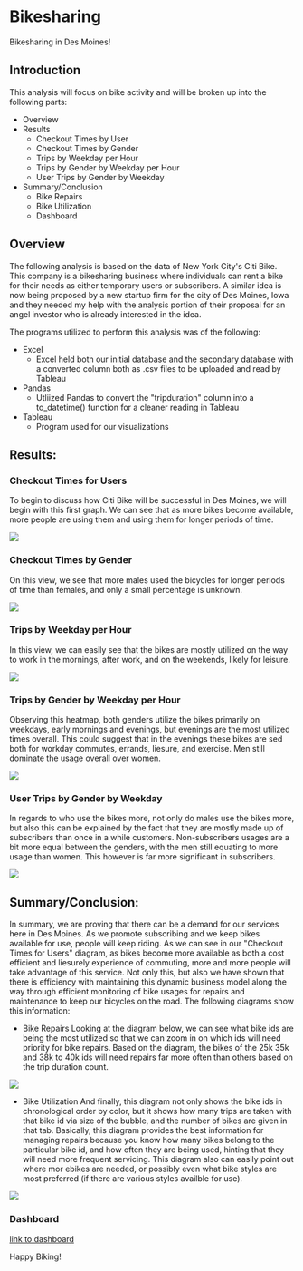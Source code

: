 # Bikesharing
Bikesharing in Des Moines!

## Introduction
This analysis will focus on bike activity and will be broken up into the following parts:
- Overview
- Results
  - Checkout Times by User
  - Checkout Times by Gender
  - Trips by Weekday per Hour
  - Trips by Gender by Weekday per Hour
  - User Trips by Gender by Weekday
- Summary/Conclusion
    - Bike Repairs
    - Bike Utilization
  - Dashboard


## Overview
The following analysis is based on the data of New York City's Citi Bike. This company is a bikesharing business where individuals can rent a bike for their needs as either temporary users or subscribers. A similar idea is now being proposed by a new startup firm for the city of Des Moines, Iowa and they needed my help with the analysis portion of their proposal for an angel investor who is already interested in the idea. 

The programs utilized to perform this analysis was of the following:
- Excel
  - Excel held both our initial database and the secondary database with a converted column both as .csv files to be uploaded and read by Tableau
- Pandas
  - Utliized Pandas to convert the "tripduration" column into a to_datetime() function for a cleaner reading in Tableau
- Tableau
  - Program used for our visualizations


## Results:
### Checkout Times for Users
To begin to discuss how Citi Bike will be successful in Des Moines, we will begin with this first graph. We can see that as more bikes become available, more people are using them and using them for longer periods of time.

![](Photos/Checkout_by_User.png)


### Checkout Times by Gender
On this view, we see that more males used the bicycles for longer periods of time than females, and only a small percentage is unknown. 

![](Photos/Checkout_by_Gender.png)


### Trips by Weekday per Hour
In this view, we can easily see that the bikes are mostly utilized on the way to work in the mornings, after work, and on the weekends, likely for leisure.

![](Photos/Trips_by_WkD_Hr.png)


### Trips by Gender by Weekday per Hour
Observing this heatmap, both genders utilize the bikes primarily on weekdays, early mornings and evenings, but evenings are the most utilized times overall. This could suggest that in the evenings these bikes are sed both for workday commutes, errands, liesure, and exercise. Men still dominate the usage overall over women. 

![](Photos/Trips_by_Gender_WkD_Hr.png)


### User Trips by Gender by Weekday
In regards to who use the bikes more, not only do males use the bikes more, but also this can be explained by the fact that they are mostly made up of subscribers than once in a while customers. Non-subscribers usages are a bit more equal between the genders, with the men still equating to more usage than women. This however is far more significant in subscribers.

![](Photos/Trips_by_Gender_by_WkD.png)


## Summary/Conclusion:
In summary, we are proving that there can be a demand for our services here in Des Moines. As we promote subscribing and we keep bikes available for use, people will keep riding. As we can see in our "Checkout Times for Users" diagram, as bikes become more available as both a cost efficient and liesurely experience of commuting, more and more people will take advantage of this service. Not only this, but also we have shown that there is efficiency with maintaining this dynamic business model along the way through efficient monitoring of bike usages for repairs and maintenance to keep our bicycles on the road. The following diagrams show this information:

- Bike Repairs
Looking at the diagram below, we can see what bike ids are being the most utilized so that we can zoom in on which ids will need priority for bike repairs. Based on the diagram, the bikes of the 25k 35k and 38k to 40k ids will need repairs far more often than others based on the trip duration count.

![](Photos/Bike_Repairs.png)

- Bike Utilization
And finally, this diagram not only shows the bike ids in chronological order by color, but it shows how many trips are taken with that bike id via size of the bubble, and the number of bikes are given in that tab. Basically, this diagram provides the best information for managing repairs because you know how many bikes belong to the particular bike id, and how often they are being used, hinting that they will need more frequent servicing. This diagram also can easily point out where mor ebikes are needed, or possibly even what bike styles are most preferred (if there are various styles availble for use). 

![](Photos/Bike_Utilization.png)


### Dashboard
[link to dashboard](https://public.tableau.com/app/profile/ireion.anthony/viz/CitiBikeChallenge_16294009690250/Citibike_Dashboard?publish=yes)

Happy Biking!
